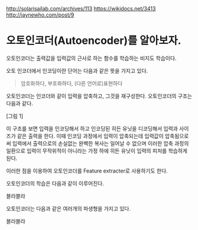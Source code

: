 http://solarisailab.com/archives/113
https://wikidocs.net/3413
http://jaynewho.com/post/9

# 오토인코더(Autoencoder)를 알아보자.

오토인코더는 출력값을 입력값의 근사로 하는 함수를 학습하는 비지도 학습이다.

오토 인코더에서 인코딩이란 단어는 다음과 같은 뜻을 가지고 있다. 

> 
> 암호화하다, 부호화하다, (다른 언어로)표현하다
> 

오토인코더는 인코더와 같이 입력을 압축하고, 그것을 재구성한다. 오토인코더의 구조는 다음과 같다.

[그림 1]

이 구조를 보면 입력을 인코딩해서 하고 인코딩된 히든 유닛을 디코딩해서 입력과 사이즈가 같은 출력을 한다. 이때 인코딩 과정에서 입력이 압축되는데 입력값이 압축됨으로써 입력에서 출력으로의 손실없는 완벽한 복사는 일어날 수 없으며 이러한 압축 과정의 일환으로 입력이 무작위적이 아니라는 가정 하에 히든 유닛이 입력의 피처를 학습하게 된다. 

이러한 점을 이용하여 오토인코더를 Feature extracter로 사용하기도 한다. 

오토인코더의 학습은 다음과 같이 이루어진다.

블라블라

오토인코더는 다음과 같은 여러개의 파생형을 가지고 있다.

블라블라

 